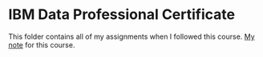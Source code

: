 # IBM Data Professional Certificate

This folder contains all of my assignments when I followed this course. [My note](https://rawnote.dinhanhthi.com/tags#ibm-data) for this course.




